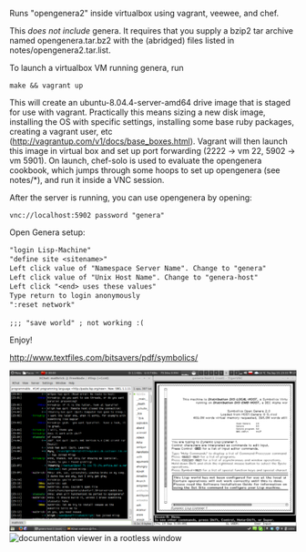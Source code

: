 Runs "opengenera2" inside virtualbox using vagrant, veewee, and chef.

This *does not include* genera. It requires that you supply a bzip2 tar archive named opengenera.tar.bz2 with the (abridged) files listed in notes/opengenera2.tar.list.

To launch a virtualbox VM running genera, run

    make && vagrant up

This will create an ubuntu-8.04.4-server-amd64 drive image that is staged for use with vagrant. Practically this means sizing a new disk image, installing the OS with specific settings, installing some base ruby packages, creating a vagrant user, etc (http://vagrantup.com/v1/docs/base_boxes.html). Vagrant will then launch this image in virtual box and set up port forwarding (2222 -> vm 22, 5902 -> vm 5901). On launch, chef-solo is used to evaluate the opengenera cookbook, which jumps through some hoops to set up opengenera (see notes/*), and run it inside a VNC session.

After the server is running, you can use opengenera by opening:

    vnc://localhost:5902 password "genera"

Open Genera setup:

    "login Lisp-Machine"
    "define site <sitename>"
    Left click value of "Namespace Server Name". Change to "genera"
    Left click value of "Unix Host Name". Change to "genera-host"
    Left click "<end> uses these values"
    Type return to login anonymously
    ":reset network"
    
    ;;; "save world" ; not working :(

Enjoy!

http://www.textfiles.com/bitsavers/pdf/symbolics/

![splash screen next to my IRC client](http://github.com/mathrick/opengenera/raw/master/screenshots/desktop.png) 
![documentation viewer in a rootless window](http://github.com/mathrick/opengenera/raw/master/screenshots/rootles.png) 
